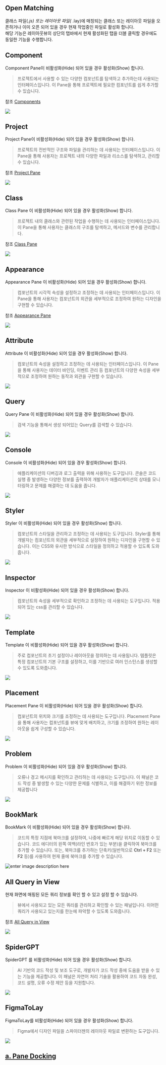 ## Open Matching  

클래스 파일(*.js) 또는 레이아웃 파일(* .lay)에 매칭되는 클래스 또는 레이아웃 파일을 오픈하거나 이미 오픈 되어 있을 경우 현재 작업중인 파일로 활성화 합니다.  
해당 기능은 레이아웃뷰의 상단의 탭바에서 현재 활성화된 탭을 더블 클릭할 경우에도 동일한 기능을 수행합니다.  


## Component  

Component Pane이 비활성화(Hide) 되어 있을 경우 활성화(Show) 합니다.  
>  프로젝트에서 사용할 수 있는 다양한 컴포넌트를 탐색하고 추가하는데 사용되는 인터페이스입니다. 이 Pane을 통해 프로젝트에 필요한 컴포넌트를 쉽게 추가할 수 있습니다. 


참조 [Components](https://wikidocs.net/24554)

  
   ![](https://wikidocs.net/images/page/22814/menu_view03.png)


## Project  

Project Pane이 비활성화(Hide) 되어 있을 경우 활성화(Show) 합니다.  
>  프로젝트의 전반적인 구조와 파일을 관리하는 데 사용되는 인터페이스입니다. 이 Pane을 통해 사용자는 프로젝트 내의 다양한 파일과 리소스를 탐색하고, 관리할 수 있습니다.

참조  [Project Pane](https://wikidocs.net/22787)
  
![](https://wikidocs.net/images/page/22814/menu_view02.png)
  



## Class  

Class Pane 이 비활성화(Hide) 되어 있을 경우 활성화(Show) 합니다.  
> 프로젝트 내의 클래스와 관련된 작업을 수행하는 데 사용되는 인터페이스입니다. 이 Pane을 통해 사용자는 클래스의 구조를 탐색하고, 메서드와 변수를 관리합니다.

참조 [Class Pane](https://wikidocs.net/22790)

  
  ![](https://wikidocs.net/images/page/22814/menu_view05.png)
     


## Appearance  

Appearance Pane 이 비활성화(Hide) 되어 있을 경우 활성화(Show) 합니다.  

  

> 컴포넌트의 시각적 속성을 설정하고 조정하는 데 사용되는 인터페이스입니다. 이 Pane을 통해 사용자는 컴포넌트의 외관을 세부적으로 조정하여 원하는 디자인을 구현할 수 있습니다.

 참조 [Appearance Pane](https://wikidocs.net/22791)

 ![](https://wikidocs.net/images/page/22814/menu_view06.png)    
      



## Attribute

Attribute 이 비활성화(Hide) 되어 있을 경우 활성화(Show) 합니다.  

> 컴포넌트의 속성을 설정하고 조정하는 데 사용되는 인터페이스입니다. 이 Pane을 통해 사용자는 데이터 바인딩, 이벤트 관리 등  컴포넌트의 다양한 속성을
 세부적으로 조정하여 원하는 동작과 외관을 구현할 수 있습니다.

![](https://wikidocs.net/images/page/22814/menu_view14.png)


## Query  

Query Pane 이 비활성화(Hide) 되어 있을 경우 활성화(Show) 합니다.  

> 검색 기능을 통해서 생성 되어있는 Query를 검색할 수 있습니다.

 
![](https://wikidocs.net/images/page/22814/menu_view19_1umL4YV.png)


## Console
    
 Console 이 비활성화(Hide) 되어 있을 경우 활성화(Show) 합니다.
 

> 애플리케이션의 디버깅과 로그 출력을 위해 사용하는 도구입니다. 콘솔은 코드 실행 중 발생하는 다양한 정보를 출력하여 개발자가 애플리케이션의 상태를 모니터링하고 문제를 해결하는 데 도움을 줍니다.

  

![](https://wikidocs.net/images/page/22814/Console.png)

## Styler

Styler 이 비활성화(Hide) 되어 있을 경우 활성화(Show) 합니다.  

> 컴포넌트의 스타일을 관리하고 조정하는 데 사용되는 도구입니다. Styler를 통해 개발자는 컴포넌트의 외관을 세부적으로 설정하여 원하는 디자인을 구현할 수 있습니다. 이는 CSS와 유사한 방식으로 스타일을 정의하고 적용할 수 있도록 도와줍니다.


![](https://wikidocs.net/images/page/22814/menu_view15_ZaIzCfI.png)

## Inspector

Inspector 이 비활성화(Hide) 되어 있을 경우 활성화(Show) 합니다. 

> 컴포넌트의 속성을 세부적으로 확인하고 조정하는 데 사용되는 도구입니다. 적용되어 있는 css를 관리할 수 있습니다.

![](https://wikidocs.net/images/page/22814/menu_view16.png)


## Template

Template 이 비활성화(Hide) 되어 있을 경우 활성화(Show) 합니다. 

> 주로 컴포넌트의 초기 설정이나 레이아웃을 정의하는 데 사용됩니다. 템플릿은 특정 컴포넌트의 기본 구조를 설정하고, 이를 기반으로 여러 인스턴스를 생성할 수 있도록 도와줍니다.

![](https://wikidocs.net/images/page/22814/Template.png)

## Placement  

Placement Pane 이 비활성화(Hide) 되어 있을 경우 활성화(Show) 합니다.  

> 컴포넌트의 위치와 크기를 조정하는 데 사용되는 도구입니다. Placement Pane을 통해 사용자는 컴포넌트를 뷰에 맞게 배치하고, 크기를 조정하여 원하는 레이아웃을 쉽게 구성할 수 있습니다.

  
    
![](https://wikidocs.net/images/page/22814/menu_view07.png)    
      

## Problem

Problem 이 비활성화(Hide) 되어 있을 경우 활성화(Show) 합니다.  

> 오류나 경고 메시지를 확인하고 관리하는 데 사용되는 도구입니다. 이 패널은 코드 작성 중 발생할 수 있는 다양한 문제를 식별하고, 이를 해결하기 위한 정보를 제공합니다

![](https://wikidocs.net/images/page/22814/Problem.png)


## BookMark

BookMark 이 비활성화(Hide) 되어 있을 경우 활성화(Show) 합니다.  

> 코드의 특정 지점에 북마크를 설정하여, 나중에 빠르게 해당 위치로 이동할 수 있습니다.  코드 에디터의 왼쪽 여백(라인 번호가 있는 부분)을 클릭하여 북마크를 추가할 수 있습니다.
 또는, 북마크를 추가하는 단축키(일반적으로  **Ctrl + F2**  또는  **F2**  등)를 사용하여 현재 줄에 북마크를 추가할 수 있습니다.

![enter image description here](https://wikidocs.net/images/page/22814/BookMark.png)


## All Query in View  

현재 화면에 매핑된 모든 쿼리 정보를 확인 할 수 있고 설정 할 수 있습니다.  

> 뷰에서 사용되고 있는 모든 쿼리를 관리하고 확인할 수 있는 패널입니다. 이어떤 쿼리가 사용되고 있는지를 한눈에 파악할 수 있도록 도와줍니다. 

참조 [All Query in View](https://wikidocs.net/24913)


![](https://wikidocs.net/images/page/22814/menu_view08.png)


## SpiderGPT 

SpiderGPT 를 비활성화(Hide) 되어 있을 경우 활성화(Show) 합니다.  

> AI 기반의 코드 작성 및 보조 도구로, 개발자가 코드 작성 중에 도움을 받을 수 있는 기능을 제공합니다. 이 패널은 자연어 처리 기술을 활용하여 코드 자동 완성, 코드 설명, 오류 수정 제안 등을 지원합니다.

![](https://wikidocs.net/images/page/22814/SpiderGPT.png)

## FigmaToLay

FigmaToLay를 비활성화(Hide) 되어 있을 경우 활성화(Show) 합니다.  

> Figma에서 디자인 파일을 스파이더젠의 레이아웃 파일로 변환하는 도구입니다.

![](https://wikidocs.net/images/page/22814/menu_view12.png)


  
## [a. Pane Docking](https://wikidocs.net/22820)  
